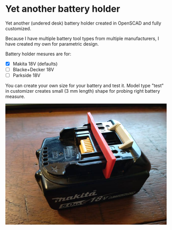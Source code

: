 # Yet another battery holder

Yet another (undered desk) battery holder created in OpenSCAD and fully customized.

Because I have multiple battery tool types from multiple manufacturers, I have created my own for parametric design.

Battery holder mesures are for:

* [x] Makita 18V (defaults)
* [ ] Blacke+Decker 18V
* [ ] Parkside 18V

You can create your own size for your battery and test it. Model type "test" in customizer creates small (3 mm length) shape for probing right battery measure.

![Makita battery probing](probingMakitaMeasure.jpg "Battery with probing sample")